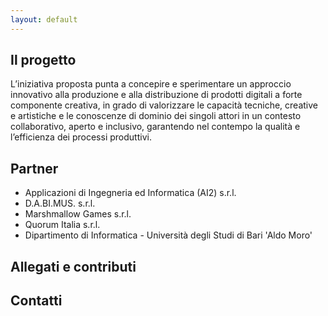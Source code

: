 ```yaml
---
layout: default
---
```



Il progetto
-----------
 
L’iniziativa proposta punta a concepire e sperimentare un approccio innovativo alla produzione e alla distribuzione di prodotti digitali a forte componente creativa, in grado di valorizzare le capacità tecniche, creative e artistiche e le conoscenze di dominio dei singoli attori in un contesto collaborativo, aperto e inclusivo, garantendo nel contempo la qualità e l’efficienza dei processi produttivi.


Partner
-----------
 
* Applicazioni di Ingegneria ed Informatica (AI2) s.r.l.
* D.A.BI.MUS. s.r.l.
* Marshmallow Games s.r.l.
* Quorum Italia s.r.l.
* Dipartimento di Informatica - Università degli Studi di Bari 'Aldo Moro'

Allegati e contributi
-----------
 

Contatti
 -----------
